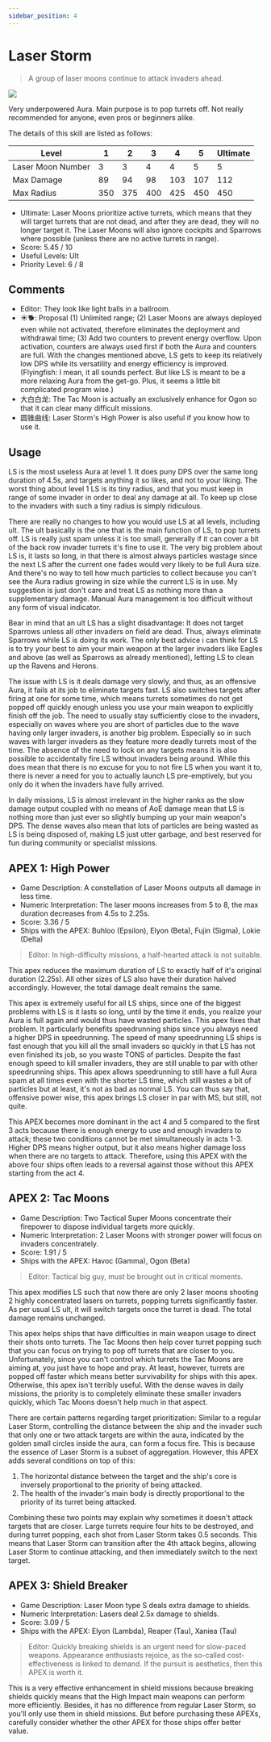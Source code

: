 ```yaml
---
sidebar_position: 4
---
```


# Laser Storm

> A group of laser moons continue to attack invaders ahead.

<img src="/terms/ls.png" style={{zoom:1.25}}/>

Very underpowered Aura. Main purpose is to pop turrets off. Not really recommended for anyone, even pros or beginners alike.

The details of this skill are listed as follows:

| Level             | 1    | 2    | 3    | 4    | 5    | Ultimate |
| ----------------- | ---- | ---- | ---- | ---- | ---- | -------- |
| Laser Moon Number | 3    | 3    | 4    | 4    | 5    | 5        |
| Max Damage        | 89   | 94   | 98   | 103  | 107  | 112      |
| Max Radius        | 350  | 375  | 400  | 425  | 450  | 450      |

- Ultimate: Laser Moons prioritize active turrets, which means that they will target turrets that are not dead, and after they are dead, they will no longer target it. The Laser Moons will also ignore cockpits and Sparrows where possible (unless there are no active turrets in range).
- Score: 5.45 / 10
- Useful Levels: Ult
- Priority Level: 6 / 8

## Comments

- Editor: They look like light balls in a ballroom.
- ☀🐕: Proposal (1) Unlimited range; (2) Laser Moons are always deployed even while not activated, therefore eliminates the deployment and withdrawal time; (3) Add two counters to prevent energy overflow. Upon activation, counters are always used first if both the Aura and counters are full. With the changes mentioned above, LS gets to keep its relatively low DPS while its versatility and energy efficiency is improved. (Flyingfish: I mean, it all sounds perfect. But like LS is meant to be a more relaxing Aura from the get-go. Plus, it seems a little bit complicated program wise.)
- 大白白龙: The Tac Moon is actually an exclusively enhance for Ogon so that it can clear many difficult missions.
- 圆锥曲线: Laser Storm's High Power is also useful if you know how to use it.

## Usage

LS is the most useless Aura at level 1. It does puny DPS over the same long duration of 4.5s, and targets anything it so likes, and not to your liking. The worst thing about level 1 LS is its tiny radius, and that you must keep in range of some invader in order to deal any damage at all. To keep up close to the invaders with such a tiny radius is simply ridiculous.

There are really no changes to how you would use LS at all levels, including ult. The ult basically is the one that is the main function of LS, to pop turrets off. LS is really just spam unless it is too small, generally if it can cover a bit of the back row invader turrets it's fine to use it. The very big problem about LS is, it lasts so long, in that there is almost always particles wastage since the next LS after the current one fades would very likely to be full Aura size. And there's no way to tell how much particles to collect because you can't see the Aura radius growing in size while the current LS is in use. My suggestion is just don't care and treat LS as nothing more than a supplementary damage. Manual Aura management is too difficult without any form of visual indicator.

Bear in mind that an ult LS has a slight disadvantage: It does not target Sparrows unless all other invaders on field are dead. Thus, always eliminate Sparrows while LS is doing its work. The only best advice i can think for LS is to try your best to aim your main weapon at the larger invaders like Eagles and above (as well as Sparrows as already mentioned), letting LS to clean up the Ravens and Herons.

The issue with LS is it deals damage very slowly, and thus, as an offensive Aura, it fails at its job to eliminate targets fast. LS also switches targets after firing at one for some time, which means turrets sometimes do not get popped off quickly enough unless you use your main weapon to explicitly finish off the job. The need to usually stay sufficiently close to the invaders, especially on waves where you are short of particles due to the wave having only larger invaders, is another big problem. Especially so in such waves with larger invaders as they feature more deadly turrets most of the time. The absence of the need to lock on any targets means it is also possible to accidentally fire LS without invaders being around. While this does mean that there is no excuse for you to not fire LS when you want it to, there is never a need for you to actually launch LS pre-emptively, but you only do it when the invaders have fully arrived.

In daily missions, LS is almost irrelevant in the higher ranks as the slow damage output coupled with no means of AoE damage mean that LS is nothing more than just ever so slightly bumping up your main weapon's DPS. The dense waves also mean that lots of particles are being wasted as LS is being disposed of, making LS just utter garbage, and best reserved for fun during community or specialist missions.

## APEX 1: High Power

- Game Description: A constellation of Laser Moons outputs all damage in less time.
- Numeric Interpretation: The laser moons increases from 5 to 8, the max duration decreases from 4.5s to 2.25s.
- Score: 3.36 / 5
- Ships with the APEX: Buhloo (Epsilon), Elyon (Beta), Fujin (Sigma), Lokie (Delta)

> Editor: In high-difficulty missions, a half-hearted attack is not suitable.

This apex reduces the maximum duration of LS to exactly half of it's original duration (2.25s). All other sizes of LS also have their duration halved accordingly. However, the total damage dealt remains the same.

This apex is extremely useful for all LS ships, since one of the biggest problems with LS is it lasts so long, until by the time it ends, you realize your Aura is full again and would thus have wasted particles. This apex fixes that problem. It particularly benefits speedrunning ships since you always need a higher DPS in speedrunning. The speed of many speedrunning LS ships is fast enough that you kill all the small invaders so quickly in that LS has not even finished its job, so you waste TONS of particles. Despite the fast enough speed to kill smaller invaders, they are still unable to par with other speedrunning ships. This apex allows speedrunning to still have a full Aura spam at all times even with the shorter LS time, which still wastes a bit of particles but at least, it's not as bad as normal LS. You can thus say that, offensive power wise, this apex brings LS closer in par with MS, but still, not quite.

This APEX becomes more dominant in the act 4 and 5 compared to the first 3 acts because there is enough energy to use and enough invaders to attack; these two conditions cannot be met simultaneously in acts 1-3. Higher DPS means higher output, but it also means higher damage loss when there are no targets to attack. Therefore, using this APEX with the above four ships often leads to a reversal against those without this APEX starting from the act 4.

## APEX 2: Tac Moons

- Game Description: Two Tactical Super Moons concentrate their firepower to dispose individual targets more quickly.
- Numeric Interpretation: 2 Laser Moons with stronger power will focus on invaders concentrately.
- Score: 1.91 / 5
- Ships with the APEX: Havoc (Gamma), Ogon (Beta)

> Editor: Tactical big guy, must be brought out in critical moments.

This apex modifies LS such that now there are only 2 laser moons shooting 2 highly concentrated lasers on turrets, popping turrets significantly faster. As per usual LS ult, it will switch targets once the turret is dead. The total damage remains unchanged.

This apex helps ships that have difficulties in main weapon usage to direct their shots onto turrets. The Tac Moons then help cover turret popping such that you can focus on trying to pop off turrets that are closer to you. Unfortunately, since you can't control which turrets the Tac Moons are aiming at, you just have to hope and pray. At least, however, turrets are popped off faster which means better survivability for ships with this apex. Otherwise, this apex isn't terribly useful. With the dense waves in daily missions, the priority is to completely eliminate these smaller invaders quickly, which Tac Moons doesn't help much in that aspect.

There are certain patterns regarding target prioritization: Similar to a regular Laser Storm, controlling the distance between the ship and the invader such that only one or two attack targets are within the aura, indicated by the golden small circles inside the aura, can form a focus fire. This is because the essence of Laser Storm is a subset of aggregation. However, this APEX adds several conditions on top of this:

1. The horizontal distance between the target and the ship's core is inversely proportional to the priority of being attacked.
2. The health of the invader's main body is directly proportional to the priority of its turret being attacked.

Combining these two points may explain why sometimes it doesn't attack targets that are closer. Large turrets require four hits to be destroyed, and during turret popping, each shot from Laser Storm takes 0.5 seconds. This means that Laser Storm can transition after the 4th attack begins, allowing Laser Storm to continue attacking, and then immediately switch to the next target.

## APEX 3: Shield Breaker

- Game Description: Laser Moon type S deals extra damage to shields.
- Numeric Interpretation: Lasers deal 2.5x damage to shields.
- Score: 3.09 / 5
- Ships with the APEX: Elyon (Lambda), Reaper (Tau), Xaniea (Tau)

> Editor: Quickly breaking shields is an urgent need for slow-paced weapons.
> Appearance enthusiasts rejoice, as the so-called cost-effectiveness is linked to demand. If the pursuit is aesthetics, then this APEX is worth it.

This is a very effective enhancement in shield missions because breaking shields quickly means that the High Impact main weapons can perform more efficiently. Besides, it has no difference from regular Laser Storm, so you'll only use them in shield missions. But before purchasing these APEXs, carefully consider whether the other APEX for those ships offer better value.

